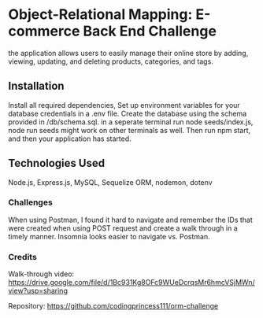 # Object-Relational Mapping: E-commerce Back End Challenge

the application allows users to easily manage their online store by adding, viewing, updating, and deleting products, categories, and tags.

## Installation

Install all required dependencies, Set up environment variables for your database credentials in a .env file. Create the database using the schema provided in /db/schema.sql. in a seperate terminal run node seeds/index.js, node run seeds might work on other terminals as well. Then run npm start, and then your application has started.

## Technologies Used

Node.js, Express.js, MySQL, Sequelize ORM, nodemon, dotenv

### Challenges 

When using Postman, I found it hard to navigate and remember the IDs that were created when using POST request and create a walk through in a timely manner. Insomnia looks easier to navigate vs. Postman.

### Credits

Walk-through video: https://drive.google.com/file/d/1Bc931Kg8OFc9WUeDcrqsMr6hmcVSjMWn/view?usp=sharing

Repository: https://github.com/codingprincess111/orm-challenge

